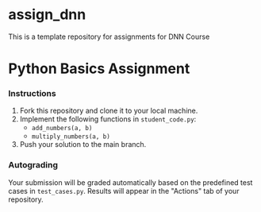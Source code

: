 # assign_dnn
This is a template repository for assignments for DNN Course

# Python Basics Assignment

### Instructions
1. Fork this repository and clone it to your local machine.
2. Implement the following functions in `student_code.py`:
   - `add_numbers(a, b)`
   - `multiply_numbers(a, b)`
3. Push your solution to the main branch.

### Autograding
Your submission will be graded automatically based on the predefined test cases in `test_cases.py`. Results will appear in the "Actions" tab of your repository.
